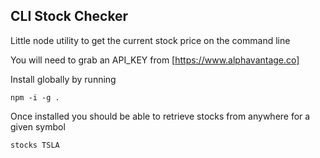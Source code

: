 ## CLI Stock Checker

Little node utility to get the current stock price on the command line

You will need to grab an API_KEY from [https://www.alphavantage.co]

Install globally by running

`npm -i -g .`

Once installed you should be able to retrieve stocks from anywhere for a given symbol

`stocks TSLA`
